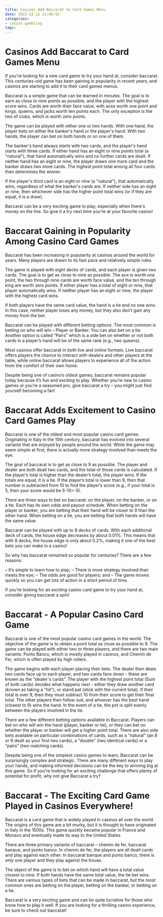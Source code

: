 ```yaml
---
title: Casinos Add Baccarat to Card Games Menu
date: 2022-12-12 12:46:52
categories:
- casino gambling
tags:
---
```



#  Casinos Add Baccarat to Card Games Menu

If you're looking for a new card game to try your hand at, consider baccarat. This centuries-old game has been gaining in popularity in recent years, and casinos are starting to add it to their card games menus.

Baccarat is a simple game that can be learned in minutes. The goal is to earn as close to nine points as possible, and the player with the highest score wins. Cards are worth their face value, with aces worth one point and kings, queens, and jacks worth ten points each. The only exception is the two of clubs, which is worth zero points.

The game can be played with either one or two hands. With one hand, the player bets on either the banker's hand or the player's hand. With two hands, the player can bet on both hands or on one of them.

The banker's hand always starts with two cards, and the player's hand starts with three cards. If either hand has an eight or nine points total (a "natural"), that hand automatically wins and no further cards are dealt. If neither hand has an eight or nine, the player draws one more card and the banker draws two more cards. The highest point total among all four cards then determines the winner.

If the player's third card is an eight or nine (a "natural"), that automatically wins, regardless of what the banker's cards are. If neither side has an eight or nine, then whichever side has the higher point total wins (or if they are equal, it is a draw).

Baccarat can be a very exciting game to play, especially when there's money on the line. So give it a try next time you're at your favorite casino!

#  Baccarat Gaining in Popularity Among Casino Card Games

Baccarat has been increasing in popularity at casinos around the world for years. Many players are drawn to its fast pace and relatively simple rules.

The game is played with eight decks of cards, and each player is given two cards. The goal is to get as close to nine as possible. The ace is worth one point, the two through nine cards are worth face value, and the ten through king are worth zero points. If either player has a total of eight or nine, that player automatically wins. If neither player has an eight or nine, the player with the highest card wins.

If both players have the same card value, the hand is a tie and no one wins. In this case, neither player loses any money, but they also don’t gain any money from the bet.

Baccarat can be played with different betting options. The most common is betting on who will win – Player or Banker. You can also bet on a tie. Another option is called “Pairs” which is a side bet on whether or not both cards in a player’s hand will be of the same rank (e.g., two queens).

Most casinos offer baccarat in both live and online formats. Live baccarat offers players the chance to interact with dealers and other players at the table, while online baccarat allows players to experience all of the action from the comfort of their own home.

Despite being one of casino’s oldest games, baccarat remains popular today because it’s fun and exciting to play. Whether you’re new to casino games or you’re a seasoned pro, give baccarat a try – you might just find yourself becoming a fan!

#  Baccarat Adds Excitement to Casino Card Games Play

Baccarat is one of the oldest and most popular casino card games. Originating in Italy in the 15th century, baccarat has evolved into several variants that are enjoyed by people around the world. While the game may seem simple at first, there is actually more strategy involved than meets the eye.

The goal of baccarat is to get as close to 9 as possible. The player and dealer are both dealt two cards, and the total of those cards is calculated. If the player’s total is higher than the dealer’s total, the player wins. If the totals are equal, it is a tie. If the player’s total is lower than 9, then that number is subtracted from 10 to find the player’s score (e.g., if your total is 5, then your score would be 5-10=-5).

There are three ways to bet on baccarat: on the player, on the banker, or on a tie. Each has its own odds and payout schedule. When betting on the player or banker, you are betting that their hand will be closer to 9 than the other hand. When betting on a tie, you are betting that both hands will have the same value.

Baccarat can be played with up to 8 decks of cards. With each additional deck of cards, the house edge decreases by about 0.01%. This means that with 8 decks, the house edge is only about 0.2%, making it one of the best bets you can make in a casino!

So why has baccarat remained so popular for centuries? There are a few reasons:

– It’s simple to learn how to play;
 – There is more strategy involved than meets the eye; – The odds are good for players; and – The game moves quickly so you can get lots of action in a short period of time.

If you’re looking for an exciting casino card game to try your hand at, consider giving baccarat a spin!

#  Baccarat - A Popular Casino Card Game

Baccarat is one of the most popular casino card games in the world. The objective of the game is to obtain a point total as close as possible to 9. The game can be played with either two or three players, and there are two main variants: Punto Banco, which is mostly played in casinos, and Chemin de Fer, which is often played by high rollers.

The game begins with each player placing their bets. The dealer then deals two cards face up to each player, and two cards face down - these are known as the "dealer's cards". The player with the highest point total (Sum of both cards) decides what happens next - either they draw another card (known as taking a "hit"), or stand pat (stick with the current total). If their total is over 9, then they must subtract 10 from their score to get their final total. The other players then follow suit, and whoever has the best hand (closest to 9) wins the hand. In the event of a tie, the pot is split evenly between the players involved in the tie.

There are a few different betting options available in Baccarat. Players can bet on who will win the hand (player, banker or tie), or they can bet on whether the player or banker will get a higher point total. There are also side bets available on particular combinations of cards, such as a "natural" (an 8 or 9 dealt as your first two cards), a "double" (two identical cards) or a "pairs" (two matching cards).

Despite being one of the simplest casino games to learn, Baccarat can be surprisingly complex and strategic. There are many different ways to play your hands, and making informed decisions can be the key to winning big at this game. So if you're looking for an exciting challenge that offers plenty of potential for profit, why not give Baccarat a try?

#  Baccarat - The Exciting Card Game Played in Casinos Everywhere!

Baccarat is a card game that is widely played in casinos all over the world. The origins of this game are a bit murky, but it is thought to have originated in Italy in the 1500s. This game quickly became popular in France and Monaco and eventually made its way to the United States.

There are three primary variants of baccarat – chemin de fer, baccarat banque, and punto banco. In chemin de fer, the players are all dealt cards and play against each other. In baccarat banque and punto banco, there is only one player and they play against the house.

The object of the game is to bet on which hand will have a total value closest to nine. If both hands have the same total value, the tie bet wins. There are various types of bets that can be made in baccarat, but the most common ones are betting on the player, betting on the banker, or betting on a tie.

Baccarat is a very exciting game and can be quite lucrative for those who know how to play it well. If you are looking for a thrilling casino experience, be sure to check out baccarat!